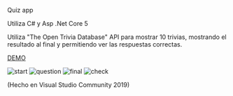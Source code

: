 Quiz app 

Utiliza C# y Asp .Net Core 5

Utiliza  "The Open Trivia Database" API para mostrar 10 trivias, mostrando el resultado al final y permitiendo ver las respuestas correctas.


[DEMO](https://quiz-mv.herokuapp.com/)

![start](https://user-images.githubusercontent.com/31046332/152340932-7a76a442-8779-4911-b66f-991ca23c355b.PNG)
![question](https://user-images.githubusercontent.com/31046332/152340940-36a4e6de-6bec-4cdf-a295-3ad16fcc7e0f.PNG)
![final](https://user-images.githubusercontent.com/31046332/152340936-d2f2372f-c2bd-4d4a-adc9-33e60d8661f7.PNG)
![check](https://user-images.githubusercontent.com/31046332/152340934-ebd4f3db-c15a-49c4-a3c9-559297cda7bf.PNG)

(Hecho en Visual Studio Community 2019)
